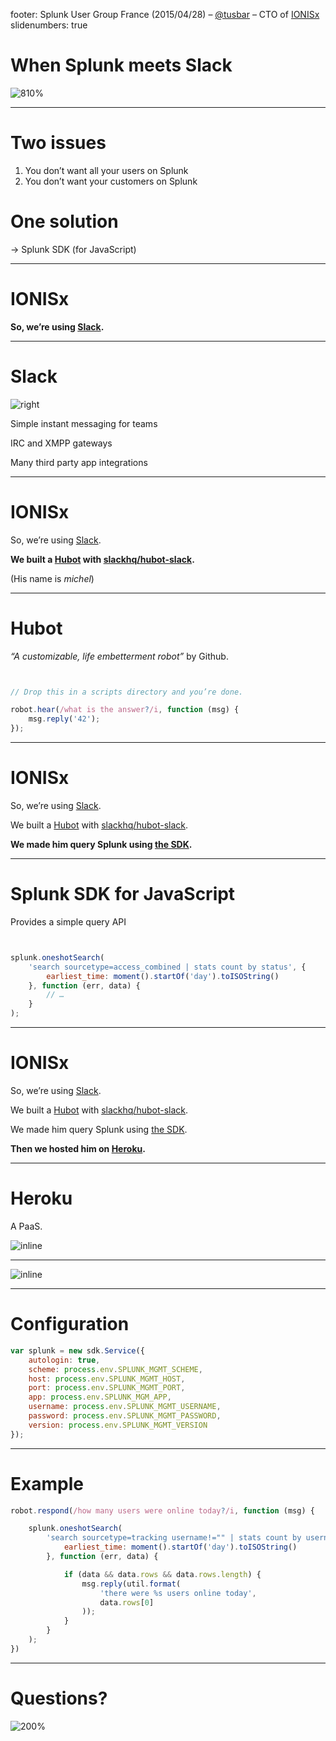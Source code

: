 footer: Splunk User Group France (2015/04/28) – [@tusbar](https://twitter.com/tusbar) – CTO of [IONISx](https://ionisx.com)
slidenumbers: true

# When Splunk meets Slack

![810%](assets/2015-04-28-splunk-user-group-france/splunk.png)

---

# Two issues

1. You don’t want all your users on Splunk
2. You don’t want your customers on Splunk


# One solution

→ Splunk SDK (for JavaScript)

---

# IONISx

**So, we’re using [Slack](https://slack.com).**

---

# Slack

![right](assets/2015-04-28-splunk-user-group-france/slack.png)

Simple instant messaging for teams

IRC and XMPP gateways

Many third party app integrations

---

# IONISx

So, we’re using [Slack](https://slack.com).

**We built a [Hubot](https://github.com/github/hubot) with [slackhq/hubot-slack](https://github.com/slackhq/hubot-slack).**

(His name is *michel*)

---

# Hubot

*“A customizable, life embetterment robot”* by Github.

```js


// Drop this in a scripts directory and you’re done.

robot.hear(/what is the answer?/i, function (msg) {
    msg.reply('42');
});
```

---

# IONISx

So, we’re using [Slack](https://slack.com).

We built a [Hubot](https://github.com/github/hubot) with [slackhq/hubot-slack](https://github.com/slackhq/hubot-slack).

**We made him query Splunk using [the SDK](https://github.com/splunk/splunk-sdk-javascript).**

---

# Splunk SDK for JavaScript

Provides a simple query API

```js


splunk.oneshotSearch(
    'search sourcetype=access_combined | stats count by status', {
        earliest_time: moment().startOf('day').toISOString()
    }, function (err, data) {
        // …
    }
);
```

---

# IONISx

So, we’re using [Slack](https://slack.com).

We built a [Hubot](https://github.com/github/hubot) with [slackhq/hubot-slack](https://github.com/slackhq/hubot-slack).

We made him query Splunk using [the SDK](https://github.com/splunk/splunk-sdk-javascript).

**Then we hosted him on [Heroku](https://heroku.com).**

---

# Heroku

A PaaS.

![inline](assets/2015-04-28-splunk-user-group-france/heroku.png)

---

![inline](assets/2015-04-28-splunk-user-group-france/schema.png)

---

# Configuration

```js
var splunk = new sdk.Service({
    autologin: true,
    scheme: process.env.SPLUNK_MGMT_SCHEME,
    host: process.env.SPLUNK_MGMT_HOST,
    port: process.env.SPLUNK_MGMT_PORT,
    app: process.env.SPLUNK_MGM_APP,
    username: process.env.SPLUNK_MGMT_USERNAME,
    password: process.env.SPLUNK_MGMT_PASSWORD,
    version: process.env.SPLUNK_MGMT_VERSION
});
```

---

# Example

```js
robot.respond(/how many users were online today?/i, function (msg) {

    splunk.oneshotSearch(
        'search sourcetype=tracking username!="" | stats count by username | stats count', {
            earliest_time: moment().startOf('day').toISOString()
        }, function (err, data) {

            if (data && data.rows && data.rows.length) {
                msg.reply(util.format(
                    'there were %s users online today',
                    data.rows[0]
                ));
            }
        }
    );
})
```

---

# Questions?

![200%](assets/2015-04-28-splunk-user-group-france/ionisx.png)
